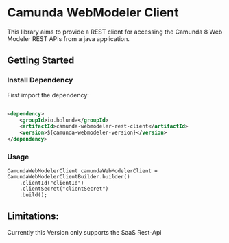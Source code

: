 # Camunda WebModeler Client

This library aims to provide a REST client for accessing the Camunda 8 Web Modeler REST APIs from a java
application.

## Getting Started

### Install Dependency

First import the dependency:

```xml

<dependency>
    <groupId>io.holunda</groupId>
    <artifactId>camunda-webmodeler-rest-client</artifactId>
    <version>${camunda-webmodeler-version}</version>
</dependency>
```

### Usage

```
CamundaWebModelerClient camundaWebModelerClient = CamundaWebModelerClientBuilder.builder()
    .clientId("clientId")
    .clientSecret("clientSecret")
    .build();
```

## Limitations:

Currently this Version only supports the SaaS Rest-Api

